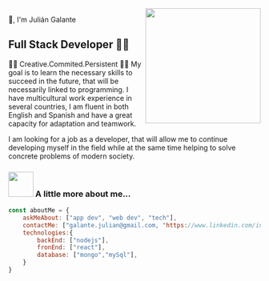 <img align='right' src="https://media.giphy.com/media/M9gbBd9nbDrOTu1Mqx/giphy.gif" width="230">

🙏, I'm Julián Galante
## Full Stack Developer 👨‍💻

🤸‍♀️ Creative.Commited.Persistent 🤸‍♀️
 My goal is to learn the necessary skills to succeed in the future, that will be necessarily linked to 
 programming. I have multicultural work experience in several countries, I am fluent in both English 
 and Spanish and have a great capacity for adaptation and teamwork.

 I am looking for a job as a developer, that will allow me to continue developing myself in the field while at the same time helping to solve concrete problems of    modern society.

### <img src="https://media.giphy.com/media/VgCDAzcKvsR6OM0uWg/giphy.gif" width="50"> A little more about me...  

```javascript
const aboutMe = {
    askMeAbout: ["app dev", "web dev", "tech"],
    contactMe: ["galante.julian@gmail.com, "https://www.linkedin.com/in/juliangalante/"}
    technologies:{
        backEnd: ["nodejs"],
        fronEnd: ["react"],
        database: ["mongo","mySql"],
    }
}
```
